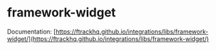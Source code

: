 # framework-widget

Documentation: [https://ftrackhq.github.io/integrations/libs/framework-widget/](https://ftrackhq.github.io/integrations/libs/framework-widget/)

